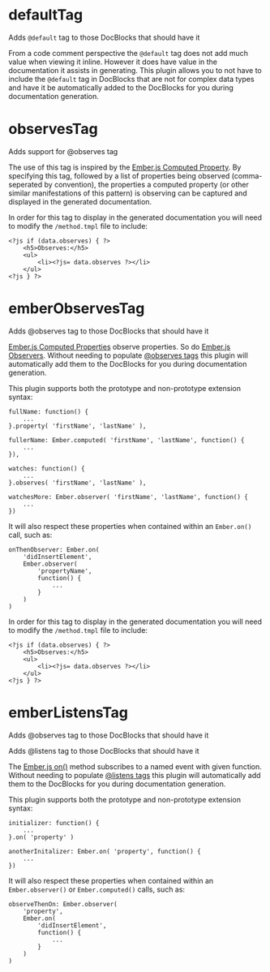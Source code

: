 
# defaultTag

Adds `@default` tag to those DocBlocks that should have it

From a code comment perspective the `@default` tag does not add much value when viewing it inline.  However it does
have value in the documentation it assists in generating.  This plugin allows you to not have to include the
`@default` tag in DocBlocks that are not for complex data types and have it be automatically added to the DocBlocks
for you during documentation generation.

# observesTag

Adds support for @observes tag

The use of this tag is inspired by the [Ember.js Computed Property](http://emberjs.com/api/classes/Ember.ComputedProperty.html).
By specifying this tag, followed by a list of properties being observed (comma-seperated by convention), the properties
a computed property (or other similar manifestations of this pattern) is observing can be captured and displayed in the
generated documentation.

In order for this tag to display in the generated documentation you will need to modify the `/method.tmpl` file to
include:

```
<?js if (data.observes) { ?>
    <h5>Observes:</h5>
    <ul>
        <li><?js= data.observes ?></li>
    </ul>
<?js } ?>
```

# emberObservesTag

Adds @observes tag to those DocBlocks that should have it

[Ember.js Computed Properties](http://emberjs.com/api/classes/Ember.ComputedProperty.html) observe properties.
So do [Ember.js Observers](http://guides.emberjs.com/v1.10.0/object-model/observers/).  Without needing to populate
[@observes tags](https://github.com/notmessenger/jsdoc-plugins#observestag) this
plugin will automatically add them to the DocBlocks for you during documentation generation.

This plugin supports both the prototype and non-prototype extension syntax:

```
fullName: function() {
    ...
}.property( 'firstName', 'lastName' ),

fullerName: Ember.computed( 'firstName', 'lastName', function() {
    ...
}),

watches: function() {
    ...
}.observes( 'firstName', 'lastName' ),

watchesMore: Ember.observer( 'firstName', 'lastName', function() {
    ...
})
```

It will also respect these properties when contained within an `Ember.on()` call, such as:

```
onThenObserver: Ember.on(
    'didInsertElement',
    Ember.observer(
        'propertyName',
        function() {
            ...
        }
    )
)
```

In order for this tag to display in the generated documentation you will need to modify the `/method.tmpl` file to
include:

```
<?js if (data.observes) { ?>
    <h5>Observes:</h5>
    <ul>
        <li><?js= data.observes ?></li>
    </ul>
<?js } ?>
```

# emberListensTag

Adds @observes tag to those DocBlocks that should have it

Adds @listens tag to those DocBlocks that should have it

The [Ember.js on()](http://emberjs.com/api/classes/Ember.Evented.html#method_on) method subscribes to a named event with
given function. Without needing to populate [@listens tags](http://usejsdoc.org/tags-listens.html) this plugin will
automatically add them to the DocBlocks for you during documentation generation.

This plugin supports both the prototype and non-prototype extension syntax:

```
initializer: function() {
    ...
}.on( 'property' )

anotherInitalizer: Ember.on( 'property', function() {
    ...
})
```

It will also respect these properties when contained within an `Ember.observer()` or `Ember.computed()` calls, such as:

```
observeThenOn: Ember.observer(
    'property',
    Ember.on(
        'didInsertElement',
        function() {
            ...
        }
    )
)
```
